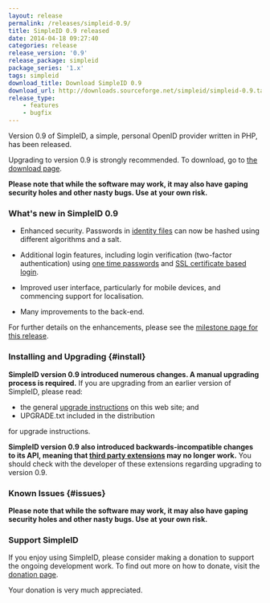 ```yaml
---
layout: release
permalink: /releases/simpleid-0.9/
title: SimpleID 0.9 released
date: 2014-04-18 09:27:40
categories: release
release_version: '0.9'
release_package: simpleid
package_series: '1.x'
tags: simpleid
download_title: Download SimpleID 0.9
download_url: http://downloads.sourceforge.net/simpleid/simpleid-0.9.tar.gz
release_type: 
    - features
    - bugfix
---
```


Version 0.9 of SimpleID, a simple, personal OpenID provider written in PHP, has been released.

Upgrading to version 0.9 is strongly recommended.  To download, go to [the download page](/download).

**Please note that while the software may work, it may also have gaping security holes and other nasty bugs. Use at your own risk.**

### What's new in SimpleID 0.9

- Enhanced security.  Passwords in [identity files](/documentation/getting-started/setting-identity/identity-files) can now be hashed using different algorithms and a salt.

- Additional login features, including login verification (two-factor authentication) using [one time passwords](/documentation/using-simpleid/managing-your-simpleid-profile/login-verification) and [SSL certificate based login](/documentation/advanced-topics/logging-using-client-ssl-certificates-version-0.9-and-later).

- Improved user interface, particularly for mobile devices, and commencing support for localisation.

- Many improvements to the back-end.

For further details on the enhancements, please see the [milestone page for this release](http://simpleid.koinic.net/trac/milestone/0.9).

### Installing and Upgrading {#install}

**SimpleID version 0.9 introduced numerous changes. A manual upgrading process is required.**  If you are upgrading from an earlier version of SimpleID, please read:

- the general [upgrade instructions](http://simpleid.sourceforge.net/documentation/getting-started/upgrading) on this web site; and
- UPGRADE.txt included in the distribution

for upgrade instructions.

**SimpleID version 0.9 also introduced backwards-incompatible changes to its API, meaning that [third party extensions](/documentation/advanced-topics/third-party-extensions) may no longer work.**  You should check with the developer of these extensions regarding upgrading to version 0.9.

### Known Issues {#issues}

**Please note that while the software may work, it may also have gaping security holes and other nasty bugs. Use at your own risk.**

### Support SimpleID

If you enjoy using SimpleID, please consider making a donation to support the
ongoing development work.  To find out more on how to donate, visit
the [donation page](http://simpleid.org/donate).

Your donation is very much appreciated.